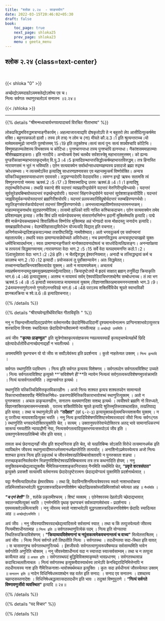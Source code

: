 ```yaml
---
title: "श्लोक २.२४  - साङ्ययोग"
date: 2022-03-15T20:46:02+05:30
draft: false
book:
    toc_page: true
    next_page: shloka25
    prev_page: shloka23
    menu : geeta_menu
---
```




## श्लोक २.२४ {class=text-center}

<br/>

{{< shloka  "0"  >}}

अच्छेद्योऽयमदाह्योऽयमक्लेद्योऽशोष्य एव च।  
नित्यः सर्वगतः स्थाणुरचलोऽयं सनातनः  ॥२.२४॥

{{< /shloka >}}

---


{{% details "श्रीमन्मध्वाचार्यभगवत्पादाचर्य विरचित  गीताभाष्य" %}}

लोकप्रसिद्धमविरुद्धमत्राप्यङ्गीकार्यम्। अहल्याजारत्वाद्यपि दोषकृतोऽपि ते न बहुतरो लेप आसीदित्युत्कर्षमेव वक्ति। बहुनरकफलो ह्यसौ। तस्य (मे तत्र) न लोम च (ना) मीयते कौ.उ.3।1 इति श्रुत्यन्तराच्च।यो मामेवमसम्मूढो जानाति पुरुषोत्तमम् 15।19 इति तदुक्तेश्च।सत्यं सत्यं पुनः सत्यं शपथैश्चापि कोटिभिः। विष्णुमाहात्म्यलेशस्य विभक्तस्य च कोटिधा। पुनश्चानन्तधा तस्य पुनश्चापि ह्यनन्तधा। नैकांशसममाहात्म्याः श्रीशेषब्रह्मशङ्कराः। इति नारदीये। अन्योत्कर्ष ऐक्यं चतथैव सर्वशास्त्रेषु महाभारतमुत्तमम्। को ह्यन्यः पुण्डरीकाक्षान्महाभारतकृद्भवेत् वि.पु.3।4।5 इत्यादिग्रन्थान्तरसिद्धोत्कर्षमहाभारतविरुद्धम्। तत्र हिनास्ति नारायणसमं न भूतं न भविष्यति। एतेन सत्यवाक्येन सर्वार्थान्साधयाम्यहम्यस्य प्रसादजो ब्रह्मा रुद्रश्च क्रोधसम्भवः। न त्वत्समोऽस्ति इत्यादिषु साधारणप्रश्नावसर एव महान्तमुत्कर्षं विष्णोर्वक्ति। अन्यत्र यत्किञ्चिदुक्तावप्यसाधारण एवावसरे। तद्ध्यग्न्यादेरपि वेदादावस्ति। त्वमग्न इन्द्रो ऋषभः सतामसि त्वं विष्णुरुरुगायो नमस्यः ऋक्सं.2।5।17।3 विश्वस्मादिन्द्र उत्तरः ऋक्सं.8।4।1।1 इत्यादिषु तद्ग्रन्थविरोधाच्च।
तथाहि स्कान्दे शैवे यदन्तरं व्याघ्रहरीन्द्रयोर्वने यदन्तरं मेरुगिरीन्द्रविन्ध्ययोः। यदन्तरं सूर्यसुरेड्यबिम्बयोस्तदन्तरं रुद्रमहेन्द्रयोरपि। यदन्तरं सिंहगजेन्द्रयोर्वने यदन्तरं सूर्यशशाङ्कयोर्दिवि। यदन्तरं जाह्नविसूर्यकन्ययोस्तदन्तरं ब्रह्मगिरीशयोरपि। यदन्तरं प्रलयजवारिविप्रुषोर्यदन्तरं स्तम्बहिरण्यगर्भयोः। स्फुलिङ्गसंवर्त्तकयोर्यदन्तरं तदन्तरं विष्णुहिरण्यगर्भयोः। अनन्तत्वात्महाविष्णोस्तदन्तरमनन्तकम्। माहात्म्यसूचनार्थाय ह्युदाहरणमीरितम्। तत्समो ह्यधिको वापि नास्ति कश्चित्कदाचन। एतेन सत्यवाक्येन तमेव प्रविशाम्यहम् इत्याह। तत्रैव शिवं प्रति मार्कण्डेयवचनम् संसारार्णवनिर्मग्न इदानीं मुक्तिमेष्यसि इत्यादि। पाद्मे शैवे मार्कण्डेयकथाप्रबन्धे शिवान्निषिध्य विष्णोरेव मुक्तिमाह अहं भोगप्रदो वत्स मोक्षदस्तु जनार्दनः इत्यादि। समब्राह्मविरोधाच्च। वेदश्चेतिहासाद्यविरोधेन योज्यःयदि विद्यात् इति वचनात्। अनिर्णयाच्चेन्द्रादिशङ्कयाऽन्यथा तत्रापीष्टसिद्धिः नामवैशेष्यात्। अतो भगवदुत्कर्ष एव सर्वागमानां महातात्पर्यम्। तथापि स्वतः प्रामाण्यत्सन्नेवोच्यते अविरोधात्।
नच प्रमाणसिद्धस्य अन्यत्रादृष्ट्यापह्नवो युक्तः धर्मवैचित्र्यादर्थानाम्। स्वतः प्रामाण्यानङ्गीकारे मानोक्तदावप्यदोषत्वं च साधयेदित्यतिप्रसङ्गः। अनन्यापेक्षया च तत्परत्वं सिद्धमागमानाम्।नारायणपरा वेदाः भाग.2।5।15 सर्वे वेदा यत्पदमामनन्ति कठो.1।2।15वासुदेवपरा वेदाः भाग.1।2।28 इति। न चैतद्विरुद्धम् ईश्वरनियमात्। अनादौ च तत्सिद्धम्द्रव्यं कर्म च कालश्च भाग.2।10।12 इत्यादौ। प्रयोजकत्वं तु पूर्वोक्तन्यायेन। अतः सिद्धमेतत्। तच्चानन्यापेक्षाचिन्त्यशक्तित्वादेव युक्तम्। अतो न मायामयमेकम्।
अचलत्वं त्वप्रहर्षमनानन्दमदुःखमसुखमप्रज्ञमसद्वेत्यादिवत्। क्रियादृष्टेःतपो मे हृदयं साक्षात् ब्रह्मन् तनुर्विद्या क्रियाकृतिः भाग.6।4।46 इत्याद्युक्तम्। अतश्च न मायामयं सर्वम् ऐश्वर्यादिवाचिभगशब्देनैव सम्बोधनाच्च। तं त्वा भग ऋक्सं.5।4।8।5 इत्यादौ स्वरूपत्वान्न मायामयत्वं युक्तम्।विज्ञानशक्तिरहमासमननन्तशक्तेः भाग.3।9।24मय्यनन्तगुणेऽनन्ते गुणतोऽनन्तविग्रहे भाग.6।4।48 पराऽस्य शक्तिर्विविधैव श्रूयते स्वाभाविकी ज्ञानबलक्रिया च श्वे.उ.6।8 इत्यादिवचनात्।

{{% /details %}}



{{% details "श्रीराघवेन्द्रतीर्थविरचित गीताविवृतिः " %}}

ननु न ज्छिन्दन्तीत्यादिलट्प्रयोगेण वर्तमानस्यैव छेदादेर्निषेधादिदानीं
दृश्यमानत्वेनात्मनः प्राग्विनाशाभावेऽप्युत्तरत्र शस्त्रादिना विनाशः स्थादित्यतः
छेदादियोग्यतैवात्मनो नास्तीत्याह ॥ `अच्छेद्यो उयमिति` । 

अयं जीवः  **"कृत्याः प्राङ्ण्वुल"** इति सूत्रेणोक्तकृत्यसंज्ञकस्य ण्यप्रत्ययस्यार्हे कृत्यतृचश्चेत्यर्हार्थे  छिदि दहेत्यादेर्धातोर्विधानाच्छेदनाद्यर्हो न भवतीत्यर्थः । 

अयमयमिति पृथग्वचन यो यो जीवः स सर्वोऽयेवंरूप इति प्रदर्शनाय । कुतो नाहतेत्यत
उक्तम्‌ । `नित्य इत्यादि` । 

सर्वगतः स्थाणुरिति पदविभागः । नित्य इति
सर्वगत इत्यस्य विशेषणम्‌ । सर्वगतपदेन सर्वगतत्वविशिष्ट उच्यते । 
नित्यः सर्वगतत्वविशिष्ट इत्युक्ते **'सविशेषणे ही'**ति न्यायेन नित्यत्वं
सर्वग॒तत्वरूपविशेषणमुपसंक्रामति । नित्यं यत्सर्वगतत्वमिति । तद्वान्सर्वगत
इत्यर्थः । 

स्थाणुरिति यत्किञ्चिन्निमित्तकृतविकारहीनः । अजो नित्यः शाश्वत
इत्यत्र शाश्वतपदेन सामान्यतो विकाराभावोक्तावपीह नैमित्तिकनिषेध-
प्रकरणान्नैमित्तिकविकाराभावोक्त्र्थं  स्थाणुरित्युक्तम्‌ । अतो न पुनरुक्तता ।
अचलः प्राकृचलनहीनः, सनातनः वक्ष्यमाणदिशा सशब्द इत्यर्थः । त्वयीश्वरे
ब्रह्मणि नो विरुध्यते, विज्ञानशक्तिरहमासमनन्तशक्तेः , परास्य शक्तिविंविधैव
श्रूयते इत्यादि श्रुतिस्मृतिरूपशब्दसहितः, तत्प्रतिपाद्य इति यावत्‌ । तथा च
स्थाणुत्वेऽपि हरेः **“तदैक्षत”** (छां ६-२-३) इत्यायुक्तकर्तृत्वमचिन्त्यशक्त्यैव
युक्तम्‌ । न तु पररीत्या मायावशादित्युक्त भवति । ननु नित्य
इत्यादिविशेषणविशिष्टस्येश्वरत्वादयं जीवो नित्यः सर्वगः(गतः ) स्थाणुरिति
भगवदभेदोक्तिरयुक्तेति चेत्‌ । सत्यम्‌ । उक्तानुपपत्तेरेवाभेदोक्तिरत्र अतद् भावे
सामानाधिकरण्यं सारूप्यं गमयतीति न्यायाद्रौणी नेया,
नित्यसर्वगतत्वादियुक्तभगवत्सरूपोऽयं जीव इति । उक्तगुणकेश्वरप्रतिबिम्बो
जीव इति यावत्‌ । 

तावता कथं छेदनाद्यनर्हो जीव इति शद्भानिरास इति चेत्‌, यो यत्प्रतिबिम्बः सोऽसति विरोधे तत्समानधर्मक इति व्यापिबलेन जीवस्य स्थाणुत्वादीश्वरधर्मसमानधर्मप्राप्तेरिति तात्पर्यात्‌ ।
अनाशिनोऽप्रमेयस्येत्यत्र अजो नित्यः शाश्चत इत्यत्र नित्य इति प्रकृतार्थ च
जीवस्येश्वरप्रतिबिम्बत्वोक्तावपि न पुनरुक्तता शङ्या । तत्तच्छङ्कानिवर्तवत्वेन
भिन्नगुणविशिष्टेश्वरप्रतिबिम्बत्वस्य तत्र तत्र कथनादिति ज्ञेयम्‌ । ननु
सयुक्तिकमच्छेद्यत्वाद्युक्त्यैव नैमित्तिकनाशशङ्कानिरासात्‌ नैनमिति व्यर्थमिति
चेत्‌, **“प्रवृत्ते शरत्रसंपात"** इत्युक्तेः प्रसक्तौ सत्यामपि वर्तमानस्य
छेदादेरदृष्टेरात्मनः छेदाद्ययोग्यत्वं युक्तमिति प्रदर्शनार्थत्वात्‌ । 

यद्वा नैनमित्यादिश्लोक ईश्वरविषयः । तथा हि, वेदाविनाशिनमित्यत्रेश्वरस्य स्वतो
नाशाभावोक्त्या तन्निमित्तशोकाभावेऽपि युद्धगतशस्त्रादिकरणविशेषेण
च्छेदादिप्रसक्तेस्तन्निमित्तशोको ममेत्यत आह ॥ `नैनमिति` । 

***"य एनं वेत्ती"*** ति , श्लोके प्रकृतमीश्चरम्‌ । शिष्टं व्यक्तम्‌ । एतेनेश्वरस्य देहतोऽपि
च्छेदाद्यभावात्‌ स्वातन्त्र्यमित्युक्तं भवति । एनमेनमिति पृथक्‌ पृथग्वचनं
सर्वरूपाणामेवंभाव - प्रदर्शनाय । एवमव्यक्तोऽयमित्यत्रापि । ननु जीवस्य स्वतो
नाशाभावेऽपि युद्धगतशस्त्रादिकरणविशेषेण छेदादिः स्यादित्यत आह
॥ `अच्छेद्योऽयमिति` । 

अयं जीवः । ननु जीवस्यापीश्वरवदच्छेद्यत्वादिसत्वे
सर्वसाम्यं स्यात्‌ । तथा च किं तत्पूजयेत्यतो जीवस्य नित्यमीशाधीनतामाह
॥ `नित्य इति` ॥ सर्वगतस्थाणुरित्येकं पदम्‌ । नित्य इति योग्यतया
स्थितिरूपक्रियाविशेषणम्‌ । **"क्रियाव्ययविशेषणानां च
नपुंसकत्वमेकवचनान्तत्वं च वाच्य"** मित्येतत्ताश्रितम्‌ । अयं जीवः । नित्यः
नित्यं सर्वगते हरौ तिष्ठतीति नित्यः । सर्वगतस्थः । तदधीनतया सदा-स्थित
इति यावत्‌ । स चासावणुश्च सर्वगतस्थाणुरित्यर्थः । ईशजीवयोः
सर्वगतत्वाणुत्वरूपवैषम्यान्न सर्वसाम्यमिति भावेन सर्वगतेति अणुरिति चोक्तम्‌
। ननु जीवस्येशाधीनत्वं यदा न स्यात्तदा स्यात्सर्वसाम्यम्‌। तथा च न तत्पूजा
कार्येत्यत आह ॥ `अचल इति` । सर्वगतस्थपदं बुद्धिविविक्तमाकृष्यते
भावप्रधानम्‌ । सर्वगतस्थत्वान्न कदाचिञ्चलतीत्यचलः । नित्यं सर्वगतस्थ
इत्युक्त्यैवास्यार्थस्य लाभेऽपि केनचिद्वरादिनिमित्तेनापि न तदधीनत्वस्य नाश
इति नैमित्तिकनाशा-भावोक्यर्थमचल इत्युक्तिः । कुतः सदा हर्यधीनत्वं
जौवस्येत्यत उक्तम्‌ ॥ `सनातन इति` ॥ नादेन विधिनिषेधरूपशब्देन सह
वर्तत इति सनाद: । सनाद एव सनातनः । दशब्दस्य च्छान्दसस्तनादेशः ।
विधिनिषेधबद्धत्वात्सदातदधीन इति भावः । तदुक्तं विष्णुपुराणे । **“नित्यं
सर्वगते विष्णावणुर्जीवो व्यवस्थित"** इत्यादि ॥ २४॥


{{% /details %}}



{{% details "पद विचार" %}}


{{% /details %}}
